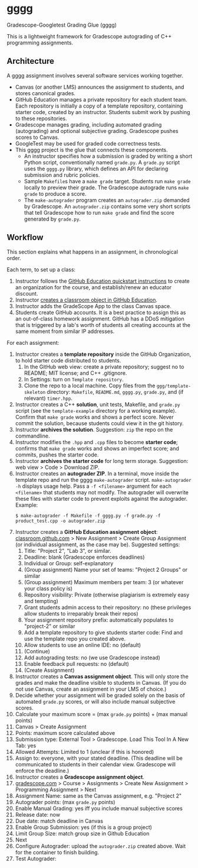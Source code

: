 # gggg
Gradescope-Googletest Grading Glue (gggg)

This is a lightweight framework for Gradescope autograding of C++ programming assignments.

## Architecture

A gggg assignment involves several software services working together.

 * Canvas (or another LMS) announces the assignment to students, and stores canonical grades.
 * GitHub Education manages a private repository for each student team. Each repository is initially a copy of a template repository, containing starter code, created by an instructor. Students submit work by pushing to these repositories.
 * Gradescope manages grading, including automated grading (autograding) and optional subjective grading. Gradescope pushes scores to Canvas.
 * GoogleTest may be used for graded code correctness tests.
 * This gggg project is the glue that connects these components.
   - An instructor specifies how a submission is graded by writing a short Python script, conventionally named `grade.py`. A `grade.py` script uses the `gggg.py` library, which defines an API for declaring submission and rubric policies.
   - Sample `Makefile`s have a `make grade` target. Students run `make grade` locally to preview their grade. The Gradescope autograde runs `make grade` to produce a score. 
   - The `make-autograder` program creates an `autograder.zip` demanded by Gradescope. An `autograder.zip` contains some very short scripts that tell Gradescope how to run `make grade` and find the score generated by `grade.py`.

## Workflow

This section explains what happens in an assignment, in chronological order.

Each term, to set up a class:
1. Instructor follows the [GitHub Education quickstart instructions](https://docs.github.com/en/education/quickstart) to create an organization for the course, and establish/renew an educator discount.
2. Instructor [creates a classroom object in GitHub Education](https://classroom.github.com/classrooms).
3. Instructor adds the GradeScope App to the class Canvas space.
4. Students create GitHub accounts. It is a best practice to assign this as an out-of-class homework assignment. GitHub has a DDoS mitigation that is triggered by a lab's worth of students all creating accounts at the same moment from similar IP addresses.

For each assignment:
1. Instructor creates a **template repository** inside the GitHub Organization, to hold starter code distributed to students.
   1. In the GitHub web view: create a private repository; suggest no to README; MIT license; and C++ .gitignore.
   2. In Settings: turn on `Template repository`.
   3. Clone the repo to a local machine. Copy files from the `ggg/template-skeleton` directory: `Makefile`, `README.md`, `gggg.py`, `grade.py`, and (if relevant) `timer.hpp`.
2. Instructor creates a C++ **solution**, unit tests, Makefile, and `grade.py` script (see the `template-example` directory for a working example). Confirm that `make grade` works and shows a perfect score. Never commit the solution, because students could view it in the git history.
3. Instructor **archives the solution**. Suggestion: `zip` the repo on the commandline.
4. Instructor modifies the `.hpp` and `.cpp` files to become **starter code**; confirms that `make grade` works and shows an imperfect score; and commits, pushes the starter code.
6. Instructor **archives the starter code** for long term storage. Suggestion: web view > Code > Download ZIP.
7. Instructor creates an **autograder ZIP**. In a terminal, move inside the template repo and run the gggg `make-autograder` script. `make-autograder -h` displays usage help. Pass a `-f <filename>` argument for each `<filename>` that students may not modify. The autograder will overwrite these files with starter code to prevent exploits against the autograder. Example:
   ```
   $ make-autograder -f Makefile -f gggg.py -f grade.py -f product_test.cpp -o autograder.zip
   ```
9. Instructor creates a **GitHub Education assignment object**: [classroom.github.com](https://classroom.github.com) > New Assignment > Create Group Assignment (or individual assignment, as the case may be). Suggested settings:
   1. Title: "Project 2", "Lab 3", or similar.
   2. Deadline: blank (Gradescope enforces deadlines)
   3. Individual or Group: self-explanatory
   4. (Group assignment) Name your set of teams: "Project 2 Groups" or similar
   5. (Group assignment) Maximum members per team: 3 (or whatever your class policy is)
   6. Repository visibility: Private (otherwise plagiarism is extremely easy and tempting)
   7. Grant students admin access to their repository: no (these privileges allow students to irreparably break their repos)
   8. Your assignment repository prefix: automatically populates to "project-2" or similar
   9. Add a template repository to give students starter code: Find and use the template repo you created above.
   10. Allow students to use an online IDE: no (default)
   11. (Continue)
   12. Add autograding tests: no (we use Gradescope instead)
   13. Enable feedback pull requests: no (default)
   14. (Create Assignment)
10. Instructor creates a **Canvas assignment object**. This will only store the grades and make the deadline visible to students in Canvas. (If you do not use Canvas, create an assignment in your LMS of choice.)
   1. Decide whether your assignment will be graded solely on the basis of automated `grade.py` scores, or will also include manual subjective scores.
   2. Calculate your maximum score = (max `grade.py` points) + (max manual points)
   3. Canvas > Create Assignment
   4. Points: maximum score calculated above
   5. Submission type: External Tool > Gradescope. Load This Tool In A New Tab: yes 
   6. Allowed Attempts: Limited to 1 (unclear if this is honored)
   7. Assign to: everyone, with your stated deadline. (This deadline will be communicated to students in their calendar view. Gradescope will enforce the deadline.)
11. Instructor creates a **Gradescope assignment object**.
   1. [gradescope.com](https://www.gradescope.com/) > Course > Assignments > Create New Assignment > Programming Assignment > Next
   2. Assignment Name: same as the Canvas assignment, e.g. "Project 2"
   3. Autograder points: (max `grade.py` points)
   4. Enable Manual Grading: yes iff you include manual subjective scores
   5. Release date: now
   6. Due date: match deadline in Canvas
   7. Enable Group Submission: yes (if this is a group project)
   8. Limit Group Size: match group size in Github Education
   9. Next
   10. Configure Autograder: upload the `autograder.zip` created above. Wait for the container to finish building.
   11. Test Autograder: 


